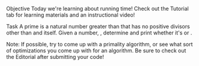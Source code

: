 Objective 
Today we're learning about running time! Check out the Tutorial tab for learning materials and an instructional video!

Task 
A prime is a natural number greater than  that has no positive divisors other than  and itself. Given a number, , determine and print whether it's  or .

Note: If possible, try to come up with a  primality algorithm, or see what sort of optimizations you come up with for an  algorithm. Be sure to check out the Editorial after submitting your code!


